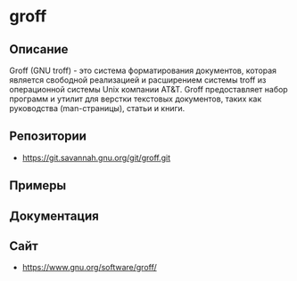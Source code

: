 # groff

## Описание

Groff (GNU troff) - это система форматирования документов, которая является свободной реализацией и расширением системы troff из операционной системы Unix компании AT&T. Groff предоставляет набор программ и утилит для верстки текстовых документов, таких как руководства (man-страницы), статьи и книги.

## Репозитории

- https://git.savannah.gnu.org/git/groff.git

## Примеры

## Документация

## Сайт

- https://www.gnu.org/software/groff/
